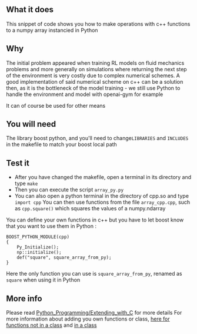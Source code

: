 ## What it does
This snippet of code shows you how to make operations with c++ functions to a numpy array instancied in Python

## Why
The initial problem appeared when training RL models on fluid mechanics problems and more generally on simulations where returning the next step of the environment is very costly due to complex numerical schemes.
A good implementation of said numerical scheme on c++ can be a solution then, as it is the bottleneck of the model training - we still use Python to handle the environment and model with openai-gym for example

It can of course be used for other means

## You will need
The library boost python, and you'll need to change`LIBRARIES` and `INCLUDES` in the makefile to match your boost local path

## Test it
- After you have changed the makefile, open a terminal in its directory and type `make`
- Then you can execute the script `array_py.py` 
- You can also open a python terminal in the directory of cpp.so and type `import cpp`
You can then use functions from the file `array_cpp.cpp`, such as `cpp.square()` which squares the values of a numpy.ndarray

You can define your own functions in c++ but you have to let boost know that you want to use them in Python :
```
BOOST_PYTHON_MODULE(cpp)
{
    Py_Initialize();
    np::initialize();
    def("square", square_array_from_py);
}
```
Here the only function you can use is `square_array_from_py`, renamed as `square` when using it in Python

## More info

Please read [Python_Programming/Extending_with_C](https://en.wikibooks.org/wiki/Python_Programming/Extending_with_C%2B%2B) for more details
For more information about adding you own functions or class, [here for functions not in a class](https://www.boost.org/doc/libs/1_68_0/libs/python/doc/html/tutorial/index.html) and [in a class](https://www.boost.org/doc/libs/1_68_0/libs/python/doc/html/tutorial/tutorial/exposing.html) 

